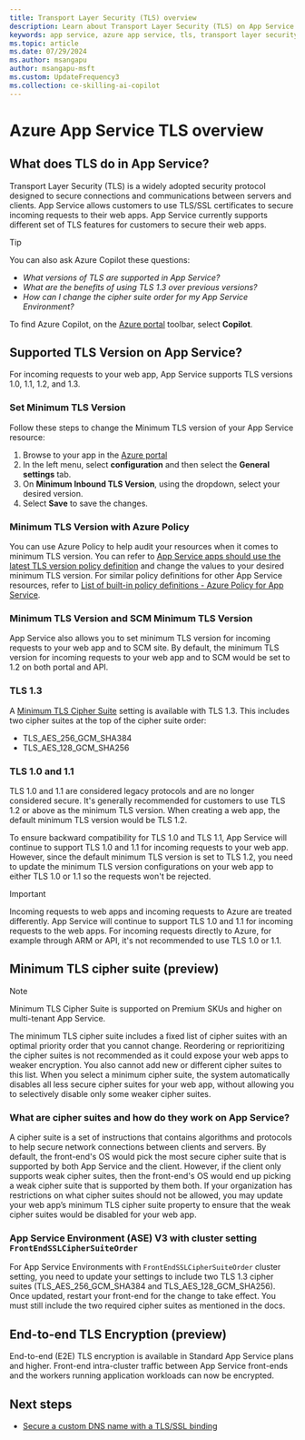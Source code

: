```yaml
---
title: Transport Layer Security (TLS) overview
description: Learn about Transport Layer Security (TLS) on App Service.
keywords: app service, azure app service, tls, transport layer security, support, web app, troubleshooting, 
ms.topic: article
ms.date: 07/29/2024
ms.author: msangapu
author: msangapu-msft
ms.custom: UpdateFrequency3
ms.collection: ce-skilling-ai-copilot
---
```

# Azure App Service TLS overview

## What does TLS do in App Service?

Transport Layer Security (TLS) is a widely adopted security protocol designed to secure connections and communications between servers and clients. App Service allows customers to use TLS/SSL certificates to secure incoming requests to their web apps. App Service currently supports different set of TLS features for customers to secure their web apps. 

> [!TIP]
>
> You can also ask Azure Copilot these questions:
>
> - *What versions of TLS are supported in App Service?*
> - *What are the benefits of using TLS 1.3 over previous versions?*
> - *How can I change the cipher suite order for my App Service Environment?*
>
> To find Azure Copilot, on the [Azure portal](https://portal.azure.com) toolbar, select **Copilot**.

## Supported TLS Version on App Service?

For incoming requests to your web app, App Service supports TLS versions 1.0, 1.1, 1.2, and 1.3.  

### Set Minimum TLS Version
Follow these steps to change the Minimum TLS version of your App Service resource:
1. Browse to your app in the [Azure portal](https://portal.azure.com/) 
1. In the left menu, select **configuration** and then select the **General settings** tab. 
1. On __Minimum Inbound TLS Version__, using the dropdown, select your desired version. 
1. Select **Save** to save the changes. 

### Minimum TLS Version with Azure Policy 

You can use Azure Policy to help audit your resources when it comes to minimum TLS version. You can refer to [App Service apps should use the latest TLS version policy definition](https://ms.portal.azure.com/#view/Microsoft_Azure_Policy/PolicyDetailBlade/definitionId/%2Fproviders%2FMicrosoft.Authorization%2FpolicyDefinitions%2Ff0e6e85b-9b9f-4a4b-b67b-f730d42f1b0b) and change the values to your desired minimum TLS version. For similar policy definitions for other App Service resources, refer to [List of built-in policy definitions - Azure Policy for App Service](../governance/policy/samples/built-in-policies.md#app-service). 

### Minimum TLS Version and SCM Minimum TLS Version 

App Service also allows you to set minimum TLS version for incoming requests to your web app and to SCM site. By default, the minimum TLS version for incoming requests to your web app and to SCM would be set to 1.2 on both portal and API. 

### TLS 1.3
A [Minimum TLS Cipher Suite](#minimum-tls-cipher-suite-preview) setting is available with TLS 1.3. This includes two cipher suites at the top of the cipher suite order:
- TLS_AES_256_GCM_SHA384  
- TLS_AES_128_GCM_SHA256 

### TLS 1.0 and 1.1 

TLS 1.0 and 1.1 are considered legacy protocols and are no longer considered secure. It's generally recommended for customers to use TLS 1.2 or above as the minimum TLS version. When creating a web app, the default minimum TLS version would be TLS 1.2.

To ensure backward compatibility for TLS 1.0 and TLS 1.1, App Service will continue to support TLS 1.0 and 1.1 for incoming requests to your web app. However, since the default minimum TLS version is set to TLS 1.2, you need to update the minimum TLS version configurations on your web app to either TLS 1.0 or 1.1 so the requests won't be rejected. 

> [!IMPORTANT]
> Incoming requests to web apps and incoming requests to Azure are treated differently. App Service will continue to support TLS 1.0 and 1.1 for incoming requests to the web apps. For incoming requests directly to Azure, for example through ARM or API, it's not recommended to use TLS 1.0 or 1.1.
>

## Minimum TLS cipher suite (preview)

> [!NOTE]
> Minimum TLS Cipher Suite is supported on Premium SKUs and higher on multi-tenant App Service.

The minimum TLS cipher suite includes a fixed list of cipher suites with an optimal priority order that you cannot change. Reordering or reprioritizing the cipher suites is not recommended as it could expose your web apps to weaker encryption. You also cannot add new or different cipher suites to this list. When you select a minimum cipher suite, the system automatically disables all less secure cipher suites for your web app, without allowing you to selectively disable only some weaker cipher suites.

### What are cipher suites and how do they work on App Service? 

A cipher suite is a set of instructions that contains algorithms and protocols to help secure network connections between clients and servers. By default, the front-end's OS would pick the most secure cipher suite that is supported by both App Service and the client. However, if the client only supports weak cipher suites, then the front-end's OS would end up picking a weak cipher suite that is supported by them both. If your organization has restrictions on what cipher suites should not be allowed, you may update your web app’s minimum TLS cipher suite property to ensure that the weak cipher suites would be disabled for your web app. 

### App Service Environment (ASE) V3 with cluster setting `FrontEndSSLCipherSuiteOrder`

For App Service Environments with `FrontEndSSLCipherSuiteOrder` cluster setting, you need to update your settings to include two TLS 1.3 cipher suites (TLS_AES_256_GCM_SHA384 and TLS_AES_128_GCM_SHA256). Once updated, restart your front-end for the change to take effect. You must still include the two required cipher suites as mentioned in the docs. 

## End-to-end TLS Encryption (preview)

End-to-end (E2E) TLS encryption is available in Standard App Service plans and higher. Front-end intra-cluster traffic between App Service front-ends and the workers running application workloads can now be encrypted.

## Next steps
* [Secure a custom DNS name with a TLS/SSL binding](configure-ssl-bindings.md)
